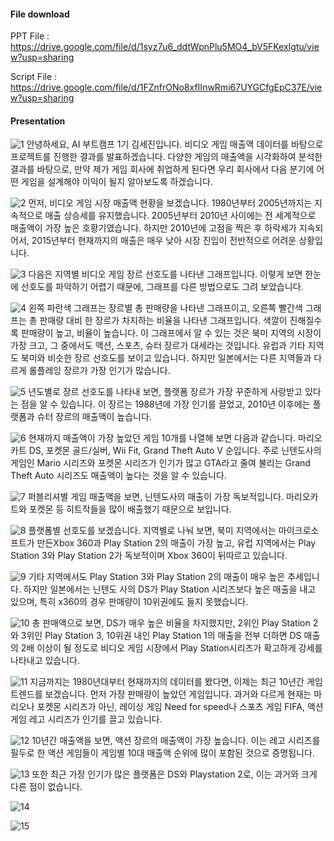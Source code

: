 #### File download
PPT File : https://drive.google.com/file/d/1syz7u6_ddtWpnPlu5MO4_bV5FKexIgtu/view?usp=sharing

Script File : https://drive.google.com/file/d/1FZnfrONo8xfIInwRmi67UYGCfgEpC37E/view?usp=sharing


#### Presentation

![1](https://user-images.githubusercontent.com/63702924/105462373-dff18600-5cd1-11eb-9033-0e362f63758c.PNG)
안녕하세요, AI 부트캠프 1기 김세진입니다.
비디오 게임 매출액 데이터를 바탕으로 프로젝트를 진행한 결과를 발표하겠습니다. 
다양한 게임의 매출액을 시각화하여 분석한 결과를 바탕으로, 만약 제가 게임 회사에 취업하게 된다면 우리 회사에서 다음 분기에 어떤 게임을 설계해야 이익이 될지 알아보도록 하겠습니다.


![2](https://user-images.githubusercontent.com/63702924/105462380-e253e000-5cd1-11eb-8dc8-3223e4aa284f.PNG)
먼저, 비디오 게임 시장 매출액 현황을 보겠습니다. 1980년부터 2005년까지는 지속적으로 매출 상승세를 유지했습니다. 2005년부터 2010년 사이에는 전 세계적으로 매출액이 가장 높은 호황기였습니다. 하지만 2010년에 고점을 찍은 후 하락세가 지속되어서, 2015년부터 현재까지의 매출은 매우 낮아 시장 진입이 전반적으로 어려운 상황입니다.


![3](https://user-images.githubusercontent.com/63702924/105462381-e3850d00-5cd1-11eb-8e95-8a1e50f7ceda.PNG)
다음은 지역별 비디오 게임 장르 선호도를 나타낸 그래프입니다. 이렇게 보면 한눈에 선호도를 파악하기 어렵기 때문에, 그래프를 다른 방법으로도 그려 보았습니다.


![4](https://user-images.githubusercontent.com/63702924/105462387-e41da380-5cd1-11eb-82fe-9b1eb9627bfc.PNG)
왼쪽 파란색 그래프는 장르별 총 판매량을 나타낸 그래프이고, 오른쪽 빨간색 그래프는 총 판매량 대비 한 장르가 차지하는 비율을 나타낸 그래프입니다. 색깔이 진해질수록 판매량이 높고, 비율이 높습니다.
이 그래프에서 알 수 있는 것은 북미 지역의 시장이 가장 크고, 그 중에서도 액션, 스포츠, 슈터 장르가 대세라는 것입니다. 유럽과 기타 지역도 북미와 비슷한 장르 선호도를 보이고 있습니다. 하지만 일본에서는 다른 지역들과 다르게 롤플레잉 장르가 가장 인기가 많습니다. 


![5](https://user-images.githubusercontent.com/63702924/105462394-e5e76700-5cd1-11eb-991a-b0642eb2eab6.PNG)
년도별로 장르 선호도를 나타내 보면, 플랫폼 장르가 가장 꾸준하게 사랑받고 있다는 점을 알 수 있습니다. 이 장르는 1988년에 가장 인기를 끌었고, 2010년 이후에는 플랫폼과 슈터 장르의 매출액이 높습니다.


![6](https://user-images.githubusercontent.com/63702924/105462414-f13a9280-5cd1-11eb-88b4-44c9c6245b0e.PNG)
현재까지 매출액이 가장 높았던 게임 10개를 나열해 보면 다음과 같습니다. 마리오카트 DS, 포켓몬 골드/실버, Wii Fit, Grand Theft Auto V 순입니다. 주로 닌텐도사의 게임인 Mario 시리즈와 포켓몬 시리즈가 인기가 많고 GTA라고 줄여 불리는 Grand Theft Auto 시리즈도 매출액이 높다는 것을 알 수 있습니다. 

![7](https://user-images.githubusercontent.com/63702924/105462417-f1d32900-5cd1-11eb-864a-662fabde15e3.PNG)
퍼블리셔별 게임 매출액을 보면, 닌텐도사의 매출이 가장 독보적입니다. 마리오카트와 포켓몬 등 히트작들을 많이 배출했기 때문으로 보입니다. 


![8](https://user-images.githubusercontent.com/63702924/105462423-f26bbf80-5cd1-11eb-9264-e13af76015aa.PNG)
플랫폼별 선호도를 보겠습니다. 지역별로 나눠 보면, 북미 지역에서는 마이크로소프트가 만든Xbox 360과 Play Station 2의 매출이 가장 높고, 유럽 지역에서는 Play Station 3와 Play Station 2가 독보적이며 Xbox 360이 뒤따르고 있습니다. 


![9](https://user-images.githubusercontent.com/63702924/105462430-f39cec80-5cd1-11eb-9c8e-9dddaec9cb8e.PNG)
기타 지역에서도 Play Station 3와 Play Station 2의 매출이 매우 높은 추세입니다. 하지만 일본에서는 닌텐도 사의 DS가 Play Station 시리즈보다 높은 매출을 내고 있으며, 특히 x360의 경우 판매량이 10위권에도 들지 못했습니다.  


![10](https://user-images.githubusercontent.com/63702924/105462431-f4358300-5cd1-11eb-9f4e-31f6a35d7a55.PNG)
총 판매액으로 보면, DS가 매우 높은 비율을 차지했지만, 2위인 Play Station 2와 3위인 Play Station 3, 10위권 내인 Play Station 1의 매출을 전부 더하면 DS 매출의 2배 이상이 될 정도로 비디오 게임 시장에서 Play Station시리즈가 확고하게 강세를 나타내고 있습니다.


![11](https://user-images.githubusercontent.com/63702924/105462435-f5ff4680-5cd1-11eb-929f-ccc74709b4c7.PNG)
지금까지는 1980년대부터 현재까지의 데이터를 봤다면, 이제는 최근 10년간 게임 트렌드를 보겠습니다. 먼저 가장 판매량이 높았던 게임입니다. 과거와 다르게 현재는 마리오나 포켓몬 시리즈가 아닌, 레이싱 게임 Need for speed나 스포츠 게임 FIFA, 액션 게임 레고 시리즈가 인기를 끌고 있습니다.


![12](https://user-images.githubusercontent.com/63702924/105462436-f7c90a00-5cd1-11eb-93d6-4397add60994.PNG)
10년간 매출액을 보면, 액션 장르의 매출액이 가장 높습니다. 이는 레고 시리즈를 필두로 한 액션 게임들이 게임별 10대 매출액 순위에 많이 포함된 것으로 증명됩니다.


![13](https://user-images.githubusercontent.com/63702924/105462438-f861a080-5cd1-11eb-820f-b884f2f42082.PNG)
또한 최근 가장 인기가 많은 플랫폼은 DS와 Playstation 2로, 이는 과거와 크게 다른 점이 없습니다. 


![14](https://user-images.githubusercontent.com/63702924/105462439-f992cd80-5cd1-11eb-8fa7-0d75943dfd38.PNG)


![15](https://user-images.githubusercontent.com/63702924/105462444-fa2b6400-5cd1-11eb-9f92-c702db6aa922.PNG)

